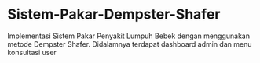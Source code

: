 # Sistem-Pakar-Dempster-Shafer

Implementasi Sistem Pakar Penyakit Lumpuh Bebek dengan menggunakan metode Dempster Shafer.
Didalamnya terdapat dashboard admin dan menu konsultasi user
